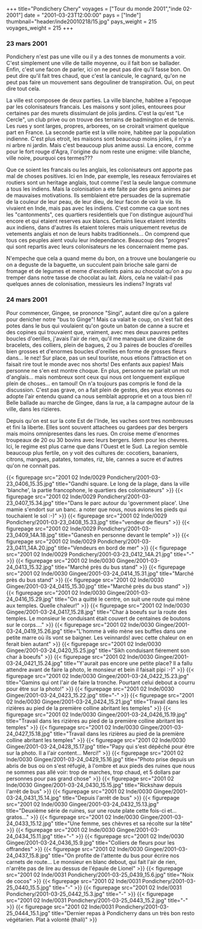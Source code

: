 +++
title="Pondichery     Chery"
voyages = ["Tour du monde 2001","inde 02-2001"]
date = "2001-03-23T12:00:00"
pays = ["Inde"]
thumbnail="header/inde20010218/15.jpg"
pays_weight = 215
voyages_weight = 215
+++
### 23 mars 2001

Pondichery n'est pas une ville ou il y a des tonnes de monuments a voir. C'est 
simplement une ville de taille moyenne, ou il fait bon se ballader. Enfin, c'est 
une facon de parler, ici on ne peut pas dire qu'il fasse bon. On peut dire qu'il 
fait tres chaud, que c'est la canicule, le cagnard, qu'on ne peut pas faire 
un mouvement sans degouliner de transpiration. Oui, on peut dire tout cela. 


La ville est composee de deux parties. La ville blanche, habitee a l'epoque 
par les colonisateurs francais. Les maisons y sont jolies, entourees pour certaines 
par des murets dissimulant de jolis jardins. C'est la qu'est "Le Cercle", un 
club prive ou on trouve des terrains de badmington et de tennis. Les rues y 
sont larges, propres, arborees, on se croirait vraiment quelque part en France. 
La seconde partie est la ville noire, habitee par la population indienne. C'est 
plus etroit, les maisons sont beaucoup moins jolies, il n'y a ni arbre ni jardin. 
Mais c'est beaucoup plus anime aussi. La encore, comme pour le fort rouge d'Agra, 
l'origine du nom reste une enigme: ville blanche, ville noire, pourquoi ces 
termes??? 

Que ce soient les francais ou les anglais, les colonisateurs ont apporte pas 
mal de choses positives. Ici en Inde, par exemple, les reseaux ferroviaires 
et routiers sont un heritage anglais, tout comme l'est la seule langue commune 
a tous les indiens. Mais la colonisation a ete faite par des gens animes par 
de mauvaises motivations. Ils semblaient etre persuades de la suprematie de 
la couleur de leur peau, de leur dieu, de leur facon de voir la vie. Ils vivaient 
en Inde, mais pas avec les indiens. C'est comme ca que sont nes les "cantonments", 
ces quartiers residentiels que l'on distingue aujourd'hui encore et qui etaient 
reserves aux blancs. Certains lieux etaient interdits aux indiens, dans d'autres 
ils etaient toleres mais uniquement revetus de vetements anglais et non de leurs 
habits traditionnels... On comprend que tous ces peuples aient voulu leur independance. 
Beaucoup des "progres" qui sont repartis avec leurs colonisateurs ne les concernaient 
meme pas. 

N'empeche que cela a quand meme du bon, on a trouve une boulangerie ou on a 
deguste de la baguette, un succulent pain brioche sale garni de fromage et de 
legumes et meme d'excellents pains au chocolat qu'on a pu tremper dans notre 
tasse de chocolat au lait. Alors, cela ne valait-il pas quelques annes de colonisation, 
messieurs les indiens? Ingrats va! 

### 24 mars 2001

Pour commencer, Gingee, se prononce "Singi", autant dire qu'on a galere pour 
denicher notre "bus to Ginge"! Mais ca valait le coup, on s'est fait des potes 
dans le bus qui voulaient qu'on goute un baton de canne a sucre et des copines 
qui trouvaient que, vraiment, avec mes deux pauvres petites boucles d'oerilles, 
j'avais l'air de rien, qu'il me manquait une dizaine de bracelets, des colliers, 
plein de bagues, 2 ou 3 paires de boucles d'oreilles bien grosses et d'enormes 
boucles d'oreilles en forme de grosses fleurs dans... le nez! Sur place, pas 
un seul touriste, nous etions l'attraction et on faisait rire tout le monde 
avec nos shorts! Des enfants aux papies! Mais personne ne s'en est montre choque. 
En plus, personne ne parlait un mot d'anglais... mais nombreux sont ceux qui 
nous ont longuement explique plein de choses... en tamoul! On n'a toujours pas 
compris le fond de la discussion. C'est pas grave, on a fait plein de gestes, 
des yeux etonnes ou adopte l'air entendu quand ca nous semblait approprie et 
on a tous bien ri! Belle ballade au marche de Gingee, dans la rue, a la campagne 
autour de la ville, dans les rizieres. 

Depuis qu'on est sur la cote Est de l'Inde, les vaches sont tres nombreuses 
et fini la liberte. Elles sont souvent attachees ou gardees par des bergers 
mais moins omnipresentes dans les rues. On croise meme d'enormes troupeaux de 
20 ou 30 bovins avec leurs bergers. Idem pour les chevres. Ici, le regime est 
plus carne que dans l'Ouest et le Sud. La region semble beaucoup plus fertile, 
on y voit des cultures de: cocotiers, bananiers, citrons, mangues, patates, 
tomates, riz, ble, cannes a sucre et d'autres qu'on ne connait pas.


<div id="TOTO">{{< figurepage src="2001 02 Inde/0029 Pondichery/2001-03-23_0406_15.35.jpg" title="Gandhi square. Le long de la plage, dans la ville 'blanche', la partie francophone, le quartiers des colonisateurs"  >}}
{{< figurepage src="2001 02 Inde/0029 Pondichery/2001-03-23_0407_15.34.jpg" title="Dans le parc autour du 'government place'. Une mamie s'endort sur un banc. a noter que nous, nous avions les pieds qui touchaient le sol :-)"  >}}
{{< figurepage src="2001 02 Inde/0029 Pondichery/2001-03-23_0408_15.33.jpg" title="vendeur de fleurs"  >}}
{{< figurepage src="2001 02 Inde/0029 Pondichery/2001-03-23_0409_14A.18.jpg" title="Ganesh en personne devant le temple"  >}}
{{< figurepage src="2001 02 Inde/0029 Pondichery/2001-03-23_0411_14A.20.jpg" title="Vendeurs en bord de mer"  >}}
{{< figurepage src="2001 02 Inde/0029 Pondichery/2001-03-23_0412_14A.21.jpg" title="-"  >}}
{{< figurepage src="2001 02 Inde/0030 Gingee/2001-03-24_0413_15.32.jpg" title="Marché près du bus stand"  >}}
{{< figurepage src="2001 02 Inde/0030 Gingee/2001-03-24_0414_15.31.jpg" title="Marché près du bus stand"  >}}
{{< figurepage src="2001 02 Inde/0030 Gingee/2001-03-24_0415_15.30.jpg" title="Marché près du bus stand"  >}}
{{< figurepage src="2001 02 Inde/0030 Gingee/2001-03-24_0416_15.29.jpg" title="On a quitté le centre, on suit une route qui mène aux temples. Quelle chaleur!"  >}}
{{< figurepage src="2001 02 Inde/0030 Gingee/2001-03-24_0417_15.28.jpg" title="Char à boeufs sur la route des temples. Le monsieur le conduisant était couvert de centaines de boutons sur le corps...."  >}}
{{< figurepage src="2001 02 Inde/0030 Gingee/2001-03-24_0419_15.26.jpg" title="L'homme à vélo mène ses buffles dans une petite marre où ils vont se baigner. Les veinnards! avec cette chaleur on en ferait bien autant"  >}}
{{< figurepage src="2001 02 Inde/0030 Gingee/2001-03-24_0420_15.25.jpg" title="Sikh conduisant fiérement son char à boeufs"  >}}
{{< figurepage src="2001 02 Inde/0030 Gingee/2001-03-24_0421_15.24.jpg" title="Y'aurait pas encore une petite place? Il a fallu attendre avant de faire la photo, le monsieur et bein il faisait pipi :-)"  >}}
{{< figurepage src="2001 02 Inde/0030 Gingee/2001-03-24_0422_15.23.jpg" title="Gamins qui ont l'air de faire  la tronche. Pourtant celui debout a courru pour être sur la photo!"  >}}
{{< figurepage src="2001 02 Inde/0030 Gingee/2001-03-24_0423_15.22.jpg" title="-"  >}}
{{< figurepage src="2001 02 Inde/0030 Gingee/2001-03-24_0424_15.21.jpg" title="Travail dans les rizières au pied de la première colline abritant les temples"  >}}
{{< figurepage src="2001 02 Inde/0030 Gingee/2001-03-24_0426_15.19.jpg" title="Travail dans les rizières au pied de la première colline abritant les temples"  >}}
{{< figurepage src="2001 02 Inde/0030 Gingee/2001-03-24_0427_15.18.jpg" title="Travail dans les rizières au pied de la première colline abritant les temples"  >}}
{{< figurepage src="2001 02 Inde/0030 Gingee/2001-03-24_0428_15.17.jpg" title="Papy qui s'est dépêché pour être sur la photo. Il a l'air content... Merci!"  >}}
{{< figurepage src="2001 02 Inde/0030 Gingee/2001-03-24_0429_15.16.jpg" title="Photo prise depuis un abris de bus où on s'est réfugié, à l'ombre et aux pieds des ruines que nous ne sommes pas allé voir: trop de marches, trop chaud, et 5 dollars par personnes pour pas grand chose"  >}}
{{< figurepage src="2001 02 Inde/0030 Gingee/2001-03-24_0430_15.15.jpg" title="Rickshaw depuis l'arrêt de bus"  >}}
{{< figurepage src="2001 02 Inde/0030 Gingee/2001-03-24_0431_15.14.jpg" title="Depuis l'arrêt de bus"  >}}
{{< figurepage src="2001 02 Inde/0030 Gingee/2001-03-24_0432_15.13.jpg" title="Deuxième série de ruines, sur une route plate cette fois-ci et... gratos..."  >}}
{{< figurepage src="2001 02 Inde/0030 Gingee/2001-03-24_0433_15.12.jpg" title="Une femme, ses chèvres et sa récolte sur la tête"  >}}
{{< figurepage src="2001 02 Inde/0030 Gingee/2001-03-24_0434_15.11.jpg" title="-"  >}}
{{< figurepage src="2001 02 Inde/0030 Gingee/2001-03-24_0436_15.9.jpg" title="Colliers de fleurs pour les offrandes"  >}}
{{< figurepage src="2001 02 Inde/0030 Gingee/2001-03-24_0437_15.8.jpg" title="On profite de l'attente du bus pour écrire nos carnets de route... Le monsieur en blanc debout, qui fait l'air de rien, n'arrête pas de lire au dessus de l'épaule de Lionel"  >}}
{{< figurepage src="2001 02 Inde/0031 Pondichery/2001-03-25_0439_15.6.jpg" title="Noix de cocos"  >}}
{{< figurepage src="2001 02 Inde/0031 Pondichery/2001-03-25_0440_15.5.jpg" title="-"  >}}
{{< figurepage src="2001 02 Inde/0031 Pondichery/2001-03-25_0442_15.3.jpg" title="-"  >}}
{{< figurepage src="2001 02 Inde/0031 Pondichery/2001-03-25_0443_15.2.jpg" title="-"  >}}
{{< figurepage src="2001 02 Inde/0031 Pondichery/2001-03-25_0444_15.1.jpg" title="Dernier repas à Pondicherry dans un très bon resto végétarien. Plat à volonté (thali)"  >}}
</DIV>

